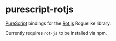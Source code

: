 # purescript-rotjs

[PureScript](http://www.purescript.org/) bindings for the [Rot.js](https://github.com/ondras/rot.js) Roguelike library.

Currently requires `rot-js` to be installed via npm.
